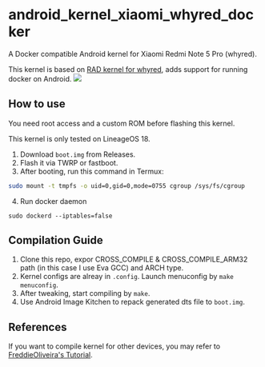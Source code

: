 # android_kernel_xiaomi_whyred_docker
A Docker compatible Android kernel for Xiaomi Redmi Note 5 Pro (whyred).

This kernel is based on [RAD kernel for whyred](https://github.com/radcolor/android_kernel_xiaomi_whyred), adds support for running docker on Android.
![](https://i.postimg.cc/MHbSYmhq/Screenshot-20211228-232245-Termux.png)

## How to use
You need root access and a custom ROM before flashing this kernel.

This kernel is only tested on LineageOS 18. 

1. Download `boot.img` from Releases.
2. Flash it via TWRP or fastboot.
3. After booting, run this command in Termux:
```bash
sudo mount -t tmpfs -o uid=0,gid=0,mode=0755 cgroup /sys/fs/cgroup
```
4. Run docker daemon
```
sudo dockerd --iptables=false
```

## Compilation Guide
1. Clone this repo, expor CROSS_COMPILE & CROSS_COMPILE_ARM32 path (in this case I use Eva GCC) and ARCH type. 
2. Kernel configs are alreay in `.config`. Launch menuconfig by `make menuconfig`.
3. After tweaking, start compiling by `make`.
4. Use Android Image Kitchen to repack generated dts file to `boot.img`.

## References
If you want to compile kernel for other devices, you may refer to [FreddieOliveira's Tutorial](https://gist.github.com/FreddieOliveira/efe850df7ff3951cb62d74bd770dce27).
